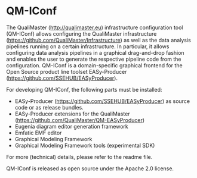 # QM-IConf
The QualiMaster (http://qualimaster.eu) infrastructure configuration tool (QM-IConf) allows configuring the QualiMaster infrastructure (https://github.com/QualiMaster/Infrastructure) as 
well as the data analysis pipelines running on a certain infrastructure. In particular, it allows configuring data analysis pipelines in a graphical drag-and-drop fashion and enables
the user to generate the respective pipeline code from the configuration. QM-IConf is a domain-specific graphical frontend for the Open Source product 
line toolset EASy-Producer (https://github.com/SSEHUB/EASyProducer).

For developing QM-IConf, the following parts must be installed:
  - EASy-Producer (https://github.com/SSEHUB/EASyProducer) as source code or as release bundles.
  - EASy-Producer extensions for the QualiMaster (https://github.com/QualiMaster/QM-EASyProducer)
  - Eugenia diagram editor generation framework
  - Emfatic EMF editor
  - Graphical Modeling Framework
  - Graphical Modeling Framework tools (experimental SDK)
  
For more (technical) details, please refer to the readme file.

QM-IConf is released as open source under the Apache 2.0 license.